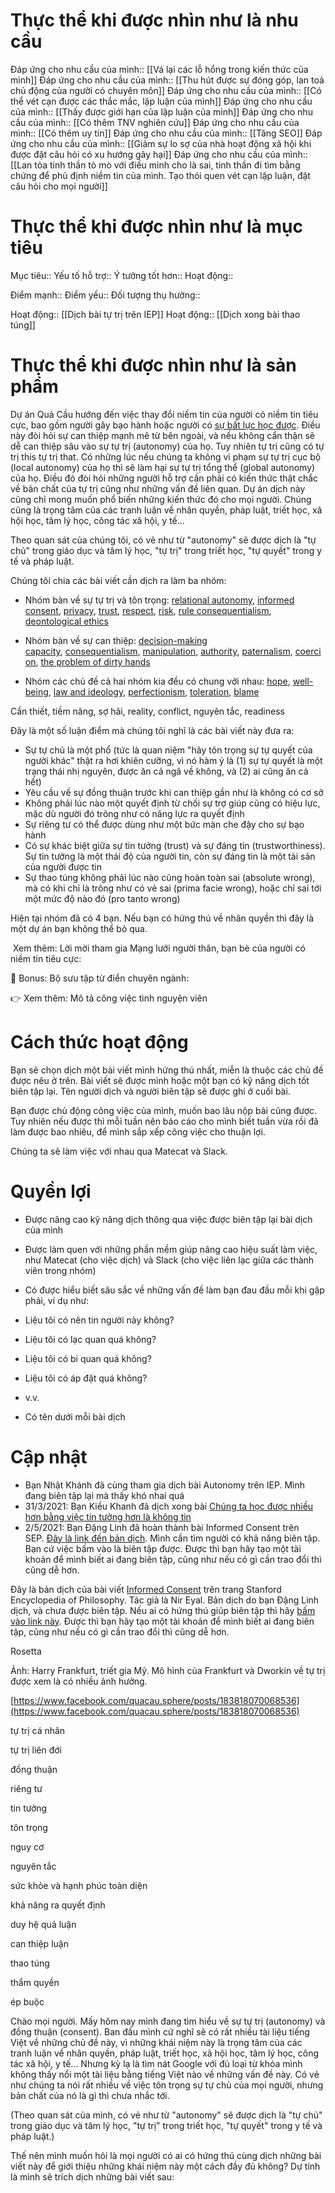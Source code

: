 # Thực thể khi được nhìn như là nhu cầu
Đáp ứng cho nhu cầu của mình:: [[Vá lại các lỗ hổng trong kiến thức của mình]]
Đáp ứng cho nhu cầu của mình:: [[Thu hút được sự đóng góp, lan toả chủ động của người có chuyên môn]] 
Đáp ứng cho nhu cầu của mình:: [[Có thể vét cạn được các thắc mắc, lập luận của mình]]
Đáp ứng cho nhu cầu của mình:: [[Thấy được giới hạn của lập luận của mình]]
Đáp ứng cho nhu cầu của mình:: [[Có thêm TNV nghiên cứu]]
Đáp ứng cho nhu cầu của mình:: [[Có thêm uy tín]]
Đáp ứng cho nhu cầu của mình:: [[Tăng SEO]]
Đáp ứng cho nhu cầu của mình:: [[Giảm sự lo sợ của nhà hoạt động xã hội khi được đặt câu hỏi có xu hướng gây hại]]
Đáp ứng cho nhu cầu của mình:: [[Lan tỏa tinh thần tò mò với điều mình cho là sai, tinh thần đi tìm bằng chứng để phủ định niềm tin của mình. Tạo thói quen vét cạn lập luận, đặt câu hỏi cho mọi người]]

# Thực thể khi được nhìn như là mục tiêu
Mục tiêu::
Yếu tố hỗ trợ::
Ý tưởng tốt hơn::
Hoạt động::

Điểm mạnh::
Điểm yếu::
Đối tượng thụ hưởng::

Hoạt động:: [[Dịch bài tự trị trên IEP]] 
Hoạt động:: [[Dịch xong bài thao túng]] 



# Thực thể khi được nhìn như là sản phẩm
Dự án Quả Cầu hướng đến việc thay đổi niềm tin của người có niềm tin tiêu cực, bao gồm người gây bạo hành hoặc người có [sự bất lực học được](https://Quảcầu.com/su-bat-luc-hoc-duoc?utm_source=F%20%C2%BB%20Equali-tea%20%C2%BB%20d%E1%BB%8Bch%20t%E1%BB%B1%20ch%E1%BB%A7&utm_medium=S%E1%BB%B1%20b%E1%BA%A5t%20l%E1%BB%B1c%20h%E1%BB%8Dc%20%C4%91%C6%B0%E1%BB%A3c%20l%C3%A0%20g%C3%AC%3F&utm_campaign=Gi%E1%BB%9Bi%20thi%E1%BB%87u). Điều này đòi hỏi sự can thiệp mạnh mẽ từ bên ngoài, và nếu không cẩn thận sẽ dễ can thiệp sâu vào sự tự trị (autonomy) của họ. Tuy nhiên tự trị cũng có tự trị this tự trị that. Có những lúc nếu chúng ta không vi phạm sự tự trị cục bộ (local autonomy) của họ thì sẽ làm hại sự tự trị tổng thể (global autonomy) của họ. Điều đó đòi hỏi những người hỗ trợ cần phải có kiến thức thật chắc về bản chất của tự trị cũng như những vấn đề liên quan. Dự án dịch này cũng chỉ mong muốn phổ biến những kiến thức đó cho mọi người. Chúng cũng là trọng tâm của các tranh luận về nhân quyền, pháp luật, triết học, xã hội học, tâm lý học, công tác xã hội, y tế...

Theo quan sát của chúng tôi, có vẻ như từ "autonomy" sẽ được dịch là "tự chủ" trong giáo dục và tâm lý học, "tự trị" trong triết học, "tự quyết" trong y tế và pháp luật.

Chúng tôi chia các bài viết cần dịch ra làm ba nhóm:

- Nhóm bàn về sự tự trị và tôn trọng: [relational autonomy](https://plato.stanford.edu/entries/feminism-autonomy/), [informed consent](https://plato.stanford.edu/entries/informed-consent/), [privacy](https://plato.stanford.edu/entries/privacy/), [trust](https://plato.stanford.edu/entries/trust/), [respect](https://plato.stanford.edu/entries/respect/), [risk](https://plato.stanford.edu/entries/risk/), [rule consequentialism](https://plato.stanford.edu/entries/consequentialism-rule/), [deontological ethics](https://plato.stanford.edu/entries/ethics-deontological/)

- Nhóm bàn về sự can thiệp: [decision-making capacity](https://plato.stanford.edu/entries/decision-capacity/), [consequentialism](https://plato.stanford.edu/entries/consequentialism/), [manipulation](https://plato.stanford.edu/entries/ethics-manipulation/), [authority](https://plato.stanford.edu/entries/authority/), [paternalism](https://plato.stanford.edu/entries/paternalism/), [coercion](https://plato.stanford.edu/entries/coercion/), [the problem of dirty hands](https://plato.stanford.edu/entries/dirty-hands/)

- Nhóm các chủ đề cả hai nhóm kia đều có chung với nhau: [hope](https://plato.stanford.edu/search/r?entry=/entries/hope/&page=1&total_hits=127&pagesize=10&archive=None&rank=0&query=optimism), [well-being](https://plato.stanford.edu/entries/well-being/), [law and ideology](https://plato.stanford.edu/entries/law-ideology/), [perfectionism](https://plato.stanford.edu/entries/perfectionism-moral/), [toleration](https://plato.stanford.edu/entries/toleration/), [blame](https://plato.stanford.edu/entries/blame/)

Cần thiết, tiềm năng, sợ hãi, reality, conflict, nguyên tắc, readiness

Đây là một số luận điểm mà chúng tôi nghĩ là các bài viết này đưa ra:

- Sự tự chủ là một phổ (tức là quan niệm "hãy tôn trọng sự tự quyết của người khác" thật ra hơi khiên cưỡng, vì nó hàm ý là (1) sự tự quyết là một trạng thái nhị nguyên, được ăn cả ngã về không, và (2) ai cũng ăn cả hết)
- Yêu cầu về sự đồng thuận trước khi can thiệp gần như là không có cơ sở
- Không phải lúc nào một quyết định từ chối sự trợ giúp cũng có hiệu lực, mặc dù người đó trông như có năng lực ra quyết định
- Sự riêng tư có thể được dùng như một bức màn che đậy cho sự bạo hành
- Có sự khác biệt giữa sự tin tưởng (trust) và sự đáng tin (trustworthiness). Sự tin tưởng là một thái độ của người tin, còn sự đáng tin là một tài sản của người được tin
- Sự thao túng không phải lúc nào cũng hoàn toàn sai (absolute wrong), mà có khi chỉ là trông như có vẻ sai (prima facie wrong), hoặc chỉ sai tới một mức độ nào đó (pro tanto wrong)

Hiện tại nhóm đã có 4 bạn. Nếu bạn có hứng thú về nhân quyền thì đây là một dự án bạn không thể bỏ qua.

 Xem thêm: Lời mời tham gia Mạng lưới người thân, bạn bè của người có niềm tin tiêu cực:

🐸 Bonus: Bộ sưu tập từ điển chuyên ngành:

👉 Xem thêm: Mô tả công việc tình nguyện viên

# Cách thức hoạt động

Bạn sẽ chọn dịch một bài viết mình hứng thú nhất, miễn là thuộc các chủ đề được nêu ở trên. Bài viết sẽ được mình hoặc một bạn có kỹ năng dịch tốt biên tập lại. Tên người dịch và người biên tập sẽ được ghi ở cuối bài.

Bạn được chủ động công việc của mình, muốn bao lâu nộp bài cũng được. Tuy nhiên nếu được thì mỗi tuần nên báo cáo cho mình biết tuần vừa rồi đã làm được bao nhiêu, để mình sắp xếp công việc cho thuận lợi.

Chúng ta sẽ làm việc với nhau qua Matecat và Slack.

# Quyền lợi

- Được nâng cao kỹ năng dịch thông qua việc được biên tập lại bài dịch của mình
- Được làm quen với những phần mềm giúp nâng cao hiệu suất làm việc, như Matecat (cho việc dịch) và Slack (cho việc liên lạc giữa các thành viên trong nhóm)

- Có được hiểu biết sâu sắc về những vấn đề làm bạn đau đầu mỗi khi gặp phải, ví dụ như:

- Liệu tôi có nên tin người này không?
- Liệu tôi có lạc quan quá không?
- Liệu tôi có bi quan quá không?
- Liệu tôi có áp đặt quá không?
- v.v.

- Có tên dưới mỗi bài dịch

# Cập nhật

- Bạn Nhật Khánh đã cùng tham gia dịch bài Autonomy trên IEP. Mình đang biên tập lại mà thấy khó nhai quá
- 31/3/2021: Bạn Kiều Khanh đã dịch xong bài [Chúng ta học được nhiều hơn bằng việc tin tưởng hơn là không tin](https://xn--qucu-hr5aza.cc/chung-ta-hoc-duoc-nhieu-hon-bang-viec-tin-tuong-hon-la-khong-tin/)
- 2/5/2021: Bạn Đặng Linh đã hoàn thành bài Informed Consent trên SEP. [Đây là link đến bản dịch](https://www.matecat.com/revise/Informed_Consent/en-US-vi-VN/3699644-bd0e4ffb2d1a). Mình cần tìm người có khả năng biên tập. Bạn cứ việc bấm vào là biên tập được. Được thì bạn hãy tạo một tài khoản để mình biết ai đang biên tập, cũng như nếu có gì cần trao đổi thì cũng dễ hơn.

Đây là bản dịch của bài viết [Informed Consent](https://plato.stanford.edu/entries/informed-consent/) trên trang Stanford Encyclopedia of Philosophy. Tác giả là Nir Eyal. Bản dịch do bạn Đặng Linh dịch, và chưa được biên tập. Nếu ai có hứng thú giúp biên tập thì hãy [bấm vào link này](https://www.matecat.com/revise/Informed_Consent/en-US-vi-VN/3699644-bd0e4ffb2d1a). Được thì bạn hãy tạo một tài khoản để mình biết ai đang biên tập, cũng như nếu có gì cần trao đổi thì cũng dễ hơn.

Rosetta

Ảnh: Harry Frankfurt, triết gia Mỹ. Mô hình của Frankfurt và Dworkin về tự trị được xem là có nhiều ảnh hưởng.

[https://www.facebook.com/quacau.sphere/posts/183818070068536](https://www.facebook.com/quacau.sphere/posts/183818070068536)

tự trị cá nhân

tự trị liên đới

đồng thuận

riêng tư

tin tưởng

tôn trọng

nguy cơ

nguyên tắc

sức khỏe và hạnh phúc toàn diện

khả năng ra quyết định

duy hệ quả luận

can thiệp luận

thao túng

thẩm quyền

ép buộc

Chào mọi người. Mấy hôm nay mình đang tìm hiểu về sự tự trị (autonomy) và đồng thuận (consent). Ban đầu mình cứ nghĩ sẽ có rất nhiều tài liệu tiếng Việt về những chủ đề này, vì những khái niệm này là trọng tâm của các tranh luận về nhân quyền, pháp luật, triết học, xã hội học, tâm lý học, công tác xã hội, y tế... Nhưng kỳ lạ là tìm nát Google với đủ loại từ khóa mình không thấy nổi một tài liệu bằng tiếng Việt nào về những vấn đề này. Có vẻ như chúng ta nói rất nhiều về việc tôn trọng sự tự chủ của mọi người, nhưng bản chất của nó là gì thì chưa nhắc tới.

(Theo quan sát của mình, có vẻ như từ "autonomy" sẽ được dịch là "tự chủ" trong giáo dục và tâm lý học, "tự trị" trong triết học, "tự quyết" trong y tế và pháp luật.)

Thế nên mình muốn hỏi là mọi người có ai có hứng thú cùng dịch những bài viết này để giới thiệu những khái niệm này một cách đầy đủ không? Dự tính là mình sẽ trích dịch những bài viết sau:

